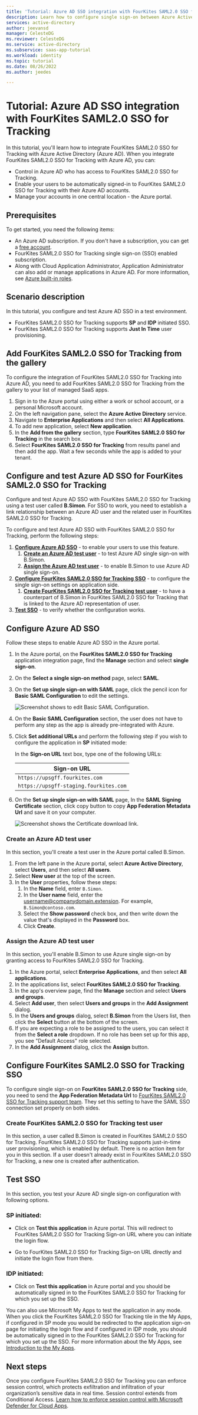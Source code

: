 ```yaml
---
title: 'Tutorial: Azure AD SSO integration with FourKites SAML2.0 SSO for Tracking'
description: Learn how to configure single sign-on between Azure Active Directory and FourKites SAML2.0 SSO for Tracking.
services: active-directory
author: jeevansd
manager: CelesteDG
ms.reviewer: CelesteDG
ms.service: active-directory
ms.subservice: saas-app-tutorial
ms.workload: identity
ms.topic: tutorial
ms.date: 08/26/2022
ms.author: jeedes

---
```


# Tutorial: Azure AD SSO integration with FourKites SAML2.0 SSO for Tracking

In this tutorial, you'll learn how to integrate FourKites SAML2.0 SSO for Tracking with Azure Active Directory (Azure AD). When you integrate FourKites SAML2.0 SSO for Tracking with Azure AD, you can:

* Control in Azure AD who has access to FourKites SAML2.0 SSO for Tracking.
* Enable your users to be automatically signed-in to FourKites SAML2.0 SSO for Tracking with their Azure AD accounts.
* Manage your accounts in one central location - the Azure portal.

## Prerequisites

To get started, you need the following items:

* An Azure AD subscription. If you don't have a subscription, you can get a [free account](https://azure.microsoft.com/free/).
* FourKites SAML2.0 SSO for Tracking single sign-on (SSO) enabled subscription.
* Along with Cloud Application Administrator, Application Administrator can also add or manage applications in Azure AD.
For more information, see [Azure built-in roles](../roles/permissions-reference.md).

## Scenario description

In this tutorial, you configure and test Azure AD SSO in a test environment.

* FourKites SAML2.0 SSO for Tracking supports **SP** and **IDP** initiated SSO.
* FourKites SAML2.0 SSO for Tracking supports **Just In Time** user provisioning.

## Add FourKites SAML2.0 SSO for Tracking from the gallery

To configure the integration of FourKites SAML2.0 SSO for Tracking into Azure AD, you need to add FourKites SAML2.0 SSO for Tracking from the gallery to your list of managed SaaS apps.

1. Sign in to the Azure portal using either a work or school account, or a personal Microsoft account.
1. On the left navigation pane, select the **Azure Active Directory** service.
1. Navigate to **Enterprise Applications** and then select **All Applications**.
1. To add new application, select **New application**.
1. In the **Add from the gallery** section, type **FourKites SAML2.0 SSO for Tracking** in the search box.
1. Select **FourKites SAML2.0 SSO for Tracking** from results panel and then add the app. Wait a few seconds while the app is added to your tenant.

## Configure and test Azure AD SSO for FourKites SAML2.0 SSO for Tracking

Configure and test Azure AD SSO with FourKites SAML2.0 SSO for Tracking using a test user called **B.Simon**. For SSO to work, you need to establish a link relationship between an Azure AD user and the related user in FourKites SAML2.0 SSO for Tracking.

To configure and test Azure AD SSO with FourKites SAML2.0 SSO for Tracking, perform the following steps:

1. **[Configure Azure AD SSO](#configure-azure-ad-sso)** - to enable your users to use this feature.
   1. **[Create an Azure AD test user](#create-an-azure-ad-test-user)** - to test Azure AD single sign-on with B.Simon.
   1. **[Assign the Azure AD test user](#assign-the-azure-ad-test-user)** - to enable B.Simon to use Azure AD single sign-on.
1. **[Configure FourKites SAML2.0 SSO for Tracking SSO](#configure-fourkites-saml20-sso-for-tracking-sso)** - to configure the single sign-on settings on application side.
   1. **[Create FourKites SAML2.0 SSO for Tracking test user](#create-fourkites-saml20-sso-for-tracking-test-user)** - to have a counterpart of B.Simon in FourKites SAML2.0 SSO for Tracking that is linked to the Azure AD representation of user.
1. **[Test SSO](#test-sso)** - to verify whether the configuration works.

## Configure Azure AD SSO

Follow these steps to enable Azure AD SSO in the Azure portal.

1. In the Azure portal, on the **FourKites SAML2.0 SSO for Tracking** application integration page, find the **Manage** section and select **single sign-on**.
1. On the **Select a single sign-on method** page, select **SAML**.
1. On the **Set up single sign-on with SAML** page, click the pencil icon for **Basic SAML Configuration** to edit the settings.

   ![Screenshot shows to edit Basic SAML Configuration.](common/edit-urls.png "Basic Configuration")

1. On the **Basic SAML Configuration** section, the user does not have to perform any step as the app is already pre-integrated with Azure.

1. Click **Set additional URLs** and perform the following step if you wish to configure the application in **SP** initiated mode:

   In the **Sign-on URL** text box, type one of the following URLs:
    
   | **Sign-on URL**|
   |-------|
   | `https://upsgff.fourkites.com` |
   | `https://upsgff-staging.fourkites.com` |

1. On the **Set up single sign-on with SAML** page, In the **SAML Signing Certificate** section, click copy button to copy **App Federation Metadata Url** and save it on your computer.

	![Screenshot shows the Certificate download link.](common/copy-metadataurl.png "Certificate")

### Create an Azure AD test user

In this section, you'll create a test user in the Azure portal called B.Simon.

1. From the left pane in the Azure portal, select **Azure Active Directory**, select **Users**, and then select **All users**.
1. Select **New user** at the top of the screen.
1. In the **User** properties, follow these steps:
   1. In the **Name** field, enter `B.Simon`.  
   1. In the **User name** field, enter the username@companydomain.extension. For example, `B.Simon@contoso.com`.
   1. Select the **Show password** check box, and then write down the value that's displayed in the **Password** box.
   1. Click **Create**.

### Assign the Azure AD test user

In this section, you'll enable B.Simon to use Azure single sign-on by granting access to FourKites SAML2.0 SSO for Tracking.

1. In the Azure portal, select **Enterprise Applications**, and then select **All applications**.
1. In the applications list, select **FourKites SAML2.0 SSO for Tracking**.
1. In the app's overview page, find the **Manage** section and select **Users and groups**.
1. Select **Add user**, then select **Users and groups** in the **Add Assignment** dialog.
1. In the **Users and groups** dialog, select **B.Simon** from the Users list, then click the **Select** button at the bottom of the screen.
1. If you are expecting a role to be assigned to the users, you can select it from the **Select a role** dropdown. If no role has been set up for this app, you see "Default Access" role selected.
1. In the **Add Assignment** dialog, click the **Assign** button.

## Configure FourKites SAML2.0 SSO for Tracking SSO

To configure single sign-on on **FourKites SAML2.0 SSO for Tracking** side, you need to send the **App Federation Metadata Url** to [FourKites SAML2.0 SSO for Tracking support team](mailto:support@fourkites.com). They set this setting to have the SAML SSO connection set properly on both sides.

### Create FourKites SAML2.0 SSO for Tracking test user

In this section, a user called B.Simon is created in FourKites SAML2.0 SSO for Tracking. FourKites SAML2.0 SSO for Tracking supports just-in-time user provisioning, which is enabled by default. There is no action item for you in this section. If a user doesn't already exist in FourKites SAML2.0 SSO for Tracking, a new one is created after authentication.

## Test SSO 

In this section, you test your Azure AD single sign-on configuration with following options. 

### SP initiated:

* Click on **Test this application** in Azure portal. This will redirect to FourKites SAML2.0 SSO for Tracking Sign-on URL where you can initiate the login flow.  

* Go to FourKites SAML2.0 SSO for Tracking Sign-on URL directly and initiate the login flow from there.

### IDP initiated:

* Click on **Test this application** in Azure portal and you should be automatically signed in to the FourKites SAML2.0 SSO for Tracking for which you set up the SSO. 

You can also use Microsoft My Apps to test the application in any mode. When you click the FourKites SAML2.0 SSO for Tracking tile in the My Apps, if configured in SP mode you would be redirected to the application sign-on page for initiating the login flow and if configured in IDP mode, you should be automatically signed in to the FourKites SAML2.0 SSO for Tracking for which you set up the SSO. For more information about the My Apps, see [Introduction to the My Apps](../user-help/my-apps-portal-end-user-access.md).

## Next steps

Once you configure FourKites SAML2.0 SSO for Tracking you can enforce session control, which protects exfiltration and infiltration of your organization’s sensitive data in real time. Session control extends from Conditional Access. [Learn how to enforce session control with Microsoft Defender for Cloud Apps](/cloud-app-security/proxy-deployment-any-app).